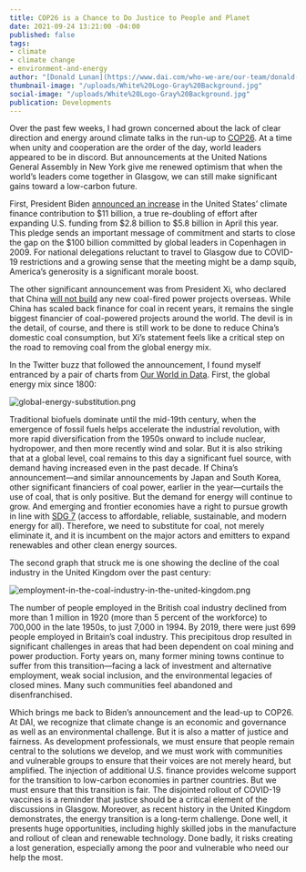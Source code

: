 ```yaml
---
title: COP26 is a Chance to Do Justice to People and Planet
date: 2021-09-24 13:21:00 -04:00
published: false
tags:
- climate
- climate change
- environment-and-energy
author: "[Donald Lunan](https://www.dai.com/who-we-are/our-team/donald-lunan)"
thumbnail-image: "/uploads/White%20Logo-Gray%20Background.jpg"
social-image: "/uploads/White%20Logo-Gray%20Background.jpg"
publication: Developments
---
```


Over the past few weeks, I had grown concerned about the lack of clear direction and energy around climate talks in the run-up to [COP26](https://ukcop26.org/). At a time when unity and cooperation are the order of the day, world leaders appeared to be in discord. But announcements at the United Nations General Assembly in New York give me renewed optimism that when the world’s leaders come together in Glasgow, we can still make significant gains toward a low-carbon future.




 
First, President Biden [announced an increase](https://www.climatechangenews.com/2021/09/21/us-double-climate-finance-gap-remains-100bn/) in the United States’ climate finance contribution to $11 billion, a true re-doubling of effort after expanding U.S. funding from $2.8 billion to $5.8 billion in April this year. This pledge sends an important message of commitment and starts to close the gap on the $100 billion committed by global leaders in Copenhagen in 2009. For national delegations reluctant to travel to Glasgow due to COVID-19 restrictions and a growing sense that the meeting might be a damp squib, America’s generosity is a significant morale boost. 

The other significant announcement was from President Xi, who declared that China [will not build](https://www.reuters.com/world/china/xi-says-china-aims-provide-2-bln-vaccine-doses-by-year-end-2021-09-21/) any new coal-fired power projects overseas. While China has scaled back finance for coal in recent years, it remains the single biggest financier of coal-powered projects around the world. The devil is in the detail, of course, and there is still work to be done to reduce China’s domestic coal consumption, but Xi’s statement feels like a critical step on the road to removing coal from the global energy mix. 

In the Twitter buzz that followed the announcement, I found myself entranced by a pair of charts from [Our World in Data](https://ourworldindata.org/). First, the global energy mix since 1800:

![global-energy-substitution.png](/uploads/global-energy-substitution.png)
 
Traditional biofuels dominate until the mid-19th century, when the emergence of fossil fuels helps accelerate the industrial revolution, with more rapid diversification from the 1950s onward to include nuclear, hydropower, and then more recently wind and solar. But it is also striking that at a global level, coal remains to this day a significant fuel source, with demand having increased even in the past decade. If China’s announcement—and similar announcements by Japan and South Korea, other significant financiers of coal power, earlier in the year—curtails the use of coal, that is only positive. But the demand for energy will continue to grow. And emerging and frontier economies have a right to pursue growth in line with [SDG 7](https://sdgs.un.org/goals/goal7) (access to affordable, reliable, sustainable, and modern energy for all). Therefore, we need to substitute for coal, not merely eliminate it, and it is incumbent on the major actors and emitters to expand renewables and other clean energy sources. 

The second graph that struck me is one showing the decline of the coal industry in the United Kingdom over the past century:

![employment-in-the-coal-industry-in-the-united-kingdom.png](/uploads/employment-in-the-coal-industry-in-the-united-kingdom.png)
 
The number of people employed in the British coal industry declined from more than 1 million in 1920 (more than 5 percent of the workforce) to 700,000 in the late 1950s, to just 7,000 in 1994. By 2019, there were just 699 people employed in Britain’s coal industry. This precipitous drop resulted in significant challenges in areas that had been dependent on coal mining and power production. Forty years on, many former mining towns continue to suffer from this transition—facing a lack of investment and alternative employment, weak social inclusion, and the environmental legacies of closed mines. Many such communities feel abandoned and disenfranchised.  

Which brings me back to Biden’s announcement and the lead-up to COP26.  At DAI, we recognize that climate change is an economic and governance as well as an environmental challenge. But it is also a matter of justice and fairness. As development professionals, we must ensure that people remain central to the solutions we develop, and we must work with communities and vulnerable groups to ensure that their voices are not merely heard, but amplified.
The injection of additional U.S. finance provides welcome support for the transition to low-carbon economies in partner countries. But we must ensure that this transition is fair. The disjointed rollout of COVID-19 vaccines is a reminder that justice should be a critical element of the discussions in Glasgow. 
Moreover, as recent history in the United Kingdom demonstrates, the energy transition is a long-term challenge. Done well, it presents huge opportunities, including highly skilled jobs in the manufacture and rollout of clean and renewable technology. Done badly, it risks creating a lost generation, especially among the poor and vulnerable who need our help the most. 